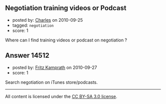 ## Negotiation training videos or Podcast

- posted by: [Charles](https://stackexchange.com/users/-1/870-charles) on 2010-09-25
- tagged: `negotiation`
- score: 1

Where can I find training videos or podcast on negotiation ?



## Answer 14512

- posted by: [Fritz Kamprath](https://stackexchange.com/users/-1/4496-fritz-kamprath) on 2010-09-27
- score: 1

Search negotiation on iTunes store/podcasts.



---

All content is licensed under the [CC BY-SA 3.0 license](https://creativecommons.org/licenses/by-sa/3.0/).
